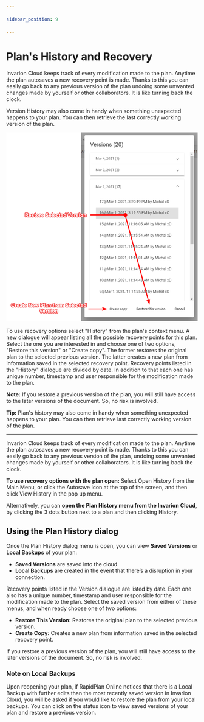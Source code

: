 ```yaml
---

sidebar_position: 9

---
```

# Plan's History and Recovery

Invarion Cloud keeps track of every modification made to the plan. Anytime the plan autosaves a new recovery point is made. Thanks to this you can easily go back to any previous version of the plan undoing some unwanted changes made by yourself or other collaborators. It is like turning back the clock.

Version History may also come in handy when something unexpected happens to your plan. You can then retrieve the last correctly working version of the plan.

![Plan's History](./assets/Plan_History.png)

To use recovery options select "History" from the plan's context menu. A new dialogue will appear listing all the possible recovery points for this plan. Select the one you are interested in and choose one of two options, "Restore this version" or "Create copy". The former restores the original plan to the selected previous version. The latter creates a new plan from information saved in the selected recovery point. Recovery points listed in the "History" dialogue are divided by date.
In addition to that each one has unique number, timestamp and user responsible for the modification made to the plan.

**Note:** If you restore a previous version of the plan, you will still have access to the later versions of the document. So, no risk is involved.

**Tip:** Plan's history may also come in handy when something unexpected happens to your plan. You can then retrieve last correctly working version of the plan.

---
Invarion Cloud keeps track of every modification made to the plan. Anytime the plan autosaves a new recovery point is made. Thanks to this you can easily go back to any previous version of the plan, undoing some unwanted changes made by yourself or other collaborators. It is like turning back the clock.

**To use recovery options with the plan open:** Select Open History from the Main Menu, or click the Autosave Icon at the top of the screen, and then click View History in the pop up menu.

Alternatively, you can **open the Plan History menu from the Invarion Cloud**, by clicking the 3 dots button next to a plan and then clicking History.

## Using the Plan History dialog

Once the Plan History dialog menu is open, you can view **Saved Versions** or **Local Backups** of your plan:

- **Saved Versions** are saved into the cloud.
- **Local Backups** are created in the event that there’s a disruption in your connection.

Recovery points listed in the Version dialogue are listed by date. Each one also has a unique number, timestamp and user responsible for the modification made to the plan.
Select the saved version from either of these menus, and when ready choose one of two options:

- **Restore This Version:** Restores the original plan to the selected previous version.
- **Create Copy:** Creates a new plan from information saved in the selected recovery point.

If you restore a previous version of the plan, you will still have access to the later versions of the document. So, no risk is involved.

### Note on Local Backups

Upon reopening your plan, if RapidPlan Online notices that there is a Local Backup with further edits than the most recently saved version in Invarion Cloud, you will be asked if you would like to restore the plan from your local backups. You can click on the status icon to view saved versions of your plan and restore a previous version.
